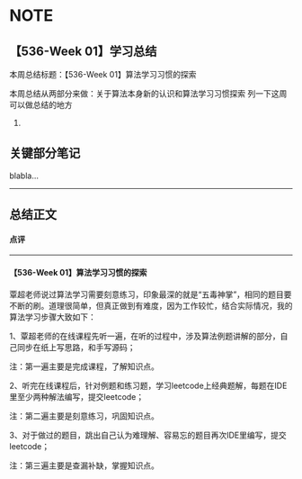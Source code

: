 # NOTE

## 【536-Week 01】学习总结

本周总结标题：【536-Week 01】算法学习习惯的探索

本周总结从两部分来做：关于算法本身新的认识和算法学习习惯探索
列一下这周可以做总结的地方

1. 


## 关键部分笔记

blabla...

---

## 总结正文
#### 点评


--- 

#### 【536-Week 01】算法学习习惯的探索

覃超老师说过算法学习需要刻意练习，印象最深的就是“五毒神掌”，相同的题目要不断的刷。道理很简单，但真正做到有难度，因为工作较忙，结合实际情况，我的算法学习步骤大致如下：

1、覃超老师的在线课程先听一遍，在听的过程中，涉及算法例题讲解的部分，自己同步在纸上写思路，和手写源码；

   注：第一遍主要是完成课程，了解知识点。
   
2、听完在线课程后，针对例题和练习题，学习leetcode上经典题解，每题在IDE里至少两种解法编写，提交leetcode；

   注：第二遍主要是刻意练习，巩固知识点。
   
3、对于做过的题目，跳出自己认为难理解、容易忘的题目再次IDE里编写，提交leetcode；

   注：第三遍主要是查漏补缺，掌握知识点。







